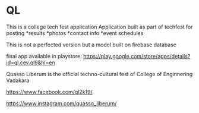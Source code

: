 # QL
This is a college tech fest application
Application built as part of techfest for posting
*results
*photos 
*contact info
*event schedules

This is not a perfected version but a model built on firebase database

final app available in playstore:  https://play.google.com/store/apps/details?id=ql.cev.ql9&hl=en

Quasso Liberum is the official techno-cultural fest of College of Enginnering Vadakara

https://www.facebook.com/ql2k19/

https://www.instagram.com/quasso_liberum/
